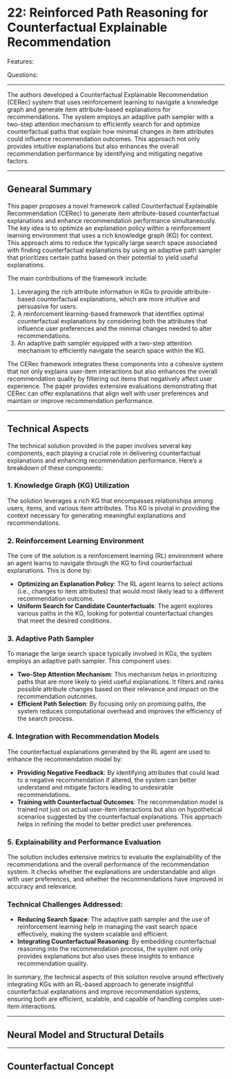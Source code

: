 # 22: Reinforced Path Reasoning for Counterfactual Explainable Recommendation

Features:

Questions:

---

The authors developed a Counterfactual Explainable Recommendation (CERec) system that uses reinforcement learning to navigate a knowledge graph and generate item attribute-based explanations for recommendations. The system employs an adaptive path sampler with a two-step attention mechanism to efficiently search for and optimize counterfactual paths that explain how minimal changes in item attributes could influence recommendation outcomes. This approach not only provides intuitive explanations but also enhances the overall recommendation performance by identifying and mitigating negative factors.

---

## Genearal Summary

This paper proposes a novel framework called Counterfactual Explainable Recommendation (CERec) to generate item attribute-based counterfactual explanations and enhance recommendation performance simultaneously. The key idea is to optimize an explanation policy within a reinforcement learning environment that uses a rich knowledge graph (KG) for context. This approach aims to reduce the typically large search space associated with finding counterfactual explanations by using an adaptive path sampler that prioritizes certain paths based on their potential to yield useful explanations.

The main contributions of the framework include:

1. Leveraging the rich attribute information in KGs to provide attribute-based counterfactual explanations, which are more intuitive and persuasive for users.
2. A reinforcement learning-based framework that identifies optimal counterfactual explanations by considering both the attributes that influence user preferences and the minimal changes needed to alter recommendations.
3. An adaptive path sampler equipped with a two-step attention mechanism to efficiently navigate the search space within the KG.

The CERec framework integrates these components into a cohesive system that not only explains user-item interactions but also enhances the overall recommendation quality by filtering out items that negatively affect user experience. The paper provides extensive evaluations demonstrating that CERec can offer explanations that align well with user preferences and maintain or improve recommendation performance.

---

## Technical Aspects

The technical solution provided in the paper involves several key components, each playing a crucial role in delivering counterfactual explanations and enhancing recommendation performance. Here’s a breakdown of these components:

### **1. Knowledge Graph (KG) Utilization**

The solution leverages a rich KG that encompasses relationships among users, items, and various item attributes. This KG is pivotal in providing the context necessary for generating meaningful explanations and recommendations.

### **2. Reinforcement Learning Environment**

The core of the solution is a reinforcement learning (RL) environment where an agent learns to navigate through the KG to find counterfactual explanations. This is done by:

- **Optimizing an Explanation Policy**: The RL agent learns to select actions (i.e., changes to item attributes) that would most likely lead to a different recommendation outcome.
- **Uniform Search for Candidate Counterfactuals**: The agent explores various paths in the KG, looking for potential counterfactual changes that meet the desired conditions.

### **3. Adaptive Path Sampler**

To manage the large search space typically involved in KGs, the system employs an adaptive path sampler. This component uses:

- **Two-Step Attention Mechanism**: This mechanism helps in prioritizing paths that are more likely to yield useful explanations. It filters and ranks possible attribute changes based on their relevance and impact on the recommendation outcomes.
- **Efficient Path Selection**: By focusing only on promising paths, the system reduces computational overhead and improves the efficiency of the search process.

### **4. Integration with Recommendation Models**

The counterfactual explanations generated by the RL agent are used to enhance the recommendation model by:

- **Providing Negative Feedback**: By identifying attributes that could lead to a negative recommendation if altered, the system can better understand and mitigate factors leading to undesirable recommendations.
- **Training with Counterfactual Outcomes**: The recommendation model is trained not just on actual user-item interactions but also on hypothetical scenarios suggested by the counterfactual explanations. This approach helps in refining the model to better predict user preferences.

### **5. Explainability and Performance Evaluation**

The solution includes extensive metrics to evaluate the explainability of the recommendations and the overall performance of the recommendation system. It checks whether the explanations are understandable and align with user preferences, and whether the recommendations have improved in accuracy and relevance.

### **Technical Challenges Addressed:**

- **Reducing Search Space**: The adaptive path sampler and the use of reinforcement learning help in managing the vast search space effectively, making the system scalable and efficient.
- **Integrating Counterfactual Reasoning**: By embedding counterfactual reasoning into the recommendation process, the system not only provides explanations but also uses these insights to enhance recommendation quality.

In summary, the technical aspects of this solution revolve around effectively integrating KGs with an RL-based approach to generate insightful counterfactual explanations and improve recommendation systems, ensuring both are efficient, scalable, and capable of handling complex user-item interactions.

---

## Neural Model and Structural Details

---

## Counterfactual Concept